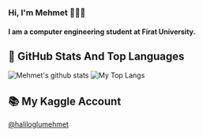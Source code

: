 ### Hi, I'm Mehmet 👋👨‍💻
#### I am a computer engineering student at Firat University.

## 📌 GitHub Stats And Top Languages

<p float="center">
  <img  src="https://github-readme-stats.vercel.app/api?username=mehmethaliloglu&show_icons=true&count_private=true&hide=contribs,issues" alt="Mehmet's github stats" />
  <img  src="https://github-readme-stats.vercel.app/api/top-langs/?username=mehmethaliloglu&layout=compact&hide=html,css" alt="My Top Langs" />
</p>

## 📚 My Kaggle Account
[@haliloglumehmet ](https://www.kaggle.com/haliloglumehmet)
<!--
**mehmethaliloglu/mehmethaliloglu** is a ✨ _special_ ✨ repository because its `README.md` (this file) appears on your GitHub profile.

Here are some ideas to get you started:

- 🔭 I’m currently working on ...
- 🌱 I’m currently learning ...
- 👯 I’m looking to collaborate on ...
- 🤔 I’m looking for help with ...
- 💬 Ask me about ...
- 📫 How to reach me: ...
- 😄 Pronouns: ...
- ⚡ Fun fact: ...
-->
